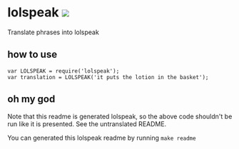 # lolspeak [![](https://travis-ci.org/diffsky/lolspeak.png)](https://travis-ci.org/diffsky/lolspeak)

Translate phrases into lolspeak

## how to use

    var LOLSPEAK = require('lolspeak');
    var translation = LOLSPEAK('it puts the lotion in the basket');

## oh my god

Note that this readme is generated lolspeak, so the above code
shouldn't be run like it is presented. See the untranslated README.

You can generated this lolspeak readme by running `make readme`